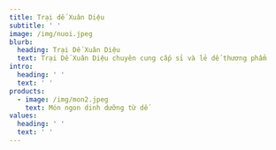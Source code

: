 ```yaml
---
title: Trại dế Xuân Diệu
subtitle: ' '
image: /img/nuoi.jpeg
blurb:
  heading: Trại Dế Xuân Diệu
  text: Trại Dế Xuân Diệu chuyên cung cấp sỉ và lẻ dế thương phẩm
intro:
  heading: ' '
  text: ' '
products:
  - image: /img/mon2.jpeg
    text: Món ngon dinh dưỡng từ dế
values:
  heading: ' '
  text: ' '
---
```


